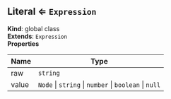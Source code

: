 <a name="Literal"></a>

## Literal ⇐ <code>Expression</code>
**Kind**: global class  
**Extends**: <code>Expression</code>  
**Properties**

| Name | Type |
| --- | --- |
| raw | <code>string</code> | 
| value | <code>Node</code> \| <code>string</code> \| <code>number</code> \| <code>boolean</code> \| <code>null</code> | 

